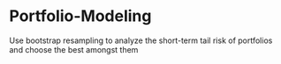 # Portfolio-Modeling
Use bootstrap resampling to analyze the short-term tail risk of portfolios and choose the best amongst them
